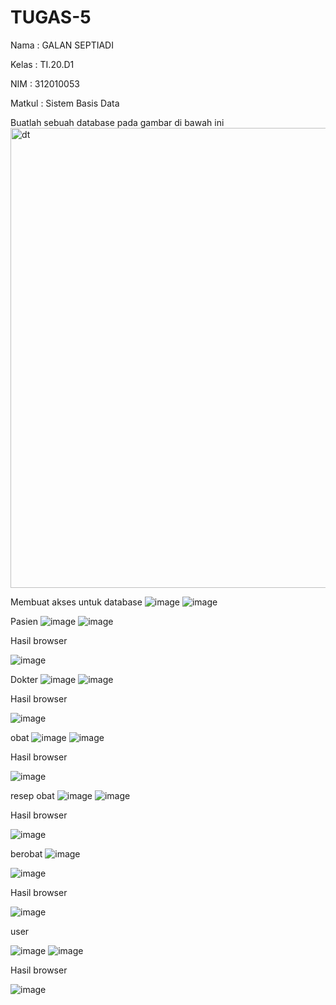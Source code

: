 # TUGAS-5
Nama : GALAN SEPTIADI

Kelas : TI.20.D1

NIM : 312010053

Matkul : Sistem Basis Data

Buatlah sebuah database pada gambar di bawah ini
<img width="736" alt="dt" src="https://user-images.githubusercontent.com/101730390/170297705-4d2dd4ab-15fc-4184-a852-9364fb3f5d03.png">


Membuat akses untuk database
![image](https://user-images.githubusercontent.com/101730390/170281870-449bb695-d910-4586-bde5-4d1e0923ccd3.png)
![image](https://user-images.githubusercontent.com/101730390/170281944-efec6dd7-5c3a-45c2-b297-76daa19bb382.png)


Pasien
![image](https://user-images.githubusercontent.com/101730390/170285229-abcaaeea-ff1d-4ac8-b351-cafad9a5d946.png)
![image](https://user-images.githubusercontent.com/101730390/170285271-8f0d960c-182f-4656-a2ef-c620f9e02e86.png)


Hasil browser

![image](https://user-images.githubusercontent.com/101730390/170285378-93b88b44-eec9-43a3-a57d-d2c4df8e4fee.png)


Dokter
![image](https://user-images.githubusercontent.com/101730390/170288287-deb77dfb-754c-4bb0-9468-6cd2f17e56dc.png)
![image](https://user-images.githubusercontent.com/101730390/170288335-4899a829-3775-4e24-9602-df11d076c9cd.png)


Hasil browser

![image](https://user-images.githubusercontent.com/101730390/170288378-2405b27a-8412-47f1-aedb-df626a34978d.png)


obat
![image](https://user-images.githubusercontent.com/101730390/170289235-98961f5a-ef6d-4879-951b-ee4a4ea7ac6b.png)
![image](https://user-images.githubusercontent.com/101730390/170289276-46d5df66-526f-4c0b-b10c-af4b90b1de78.png)


Hasil browser

![image](https://user-images.githubusercontent.com/101730390/170289350-023220d0-2f30-464d-aad4-7d9596e94f62.png)


resep obat
![image](https://user-images.githubusercontent.com/101730390/170295512-99885061-86b8-4668-a96f-1af44318e5b8.png)
![image](https://user-images.githubusercontent.com/101730390/170295562-ac917532-5d5a-475a-a21b-31825c3b45c6.png)


Hasil browser

![image](https://user-images.githubusercontent.com/101730390/170295443-5ce8cc97-6b80-4f08-ac2f-ca3a761d14e4.png)


berobat
![image](https://user-images.githubusercontent.com/101730390/170295615-9fd9ef5c-966e-44ca-bdea-70e373156a87.png)


![image](https://user-images.githubusercontent.com/101730390/170295890-c17cd10b-9d52-43f2-b145-21bf20161747.png)



Hasil browser

![image](https://user-images.githubusercontent.com/101730390/170295946-faf3d76e-b5d8-4a7e-bf3c-f07702381c02.png)


user

![image](https://user-images.githubusercontent.com/101730390/170296033-a4e4fae0-37e5-4450-a6a3-96fdd62b92d9.png)
![image](https://user-images.githubusercontent.com/101730390/170296079-f2889c31-052f-495a-b37d-5e127c509205.png)

Hasil browser

![image](https://user-images.githubusercontent.com/101730390/170296216-6fe1cdf9-970b-4f6c-a7d2-a9ffacc931c8.png)
